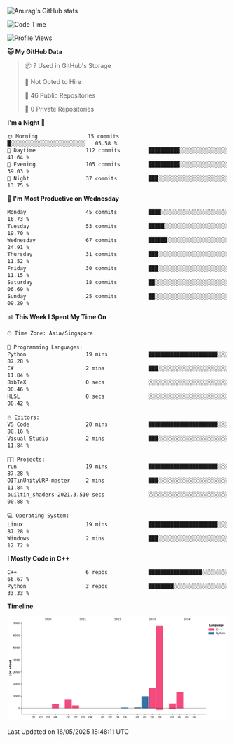 ![Anurag's GitHub stats](https://github-readme-stats.vercel.app/api?username=OnePointFive99&show_icons=true&theme=transparent)

<!--START_SECTION:waka-->
![Code Time](http://img.shields.io/badge/Code%20Time-233%20hrs%2051%20mins-blue)

![Profile Views](http://img.shields.io/badge/Profile%20Views-0-blue)

**🐱 My GitHub Data** 

> 📦 ? Used in GitHub's Storage 
 > 
> 🚫 Not Opted to Hire
 > 
> 📜 46 Public Repositories 
 > 
> 🔑 0 Private Repositories 
 > 
**I'm a Night 🦉** 

```text
🌞 Morning                15 commits          █░░░░░░░░░░░░░░░░░░░░░░░░   05.58 % 
🌆 Daytime                112 commits         ██████████░░░░░░░░░░░░░░░   41.64 % 
🌃 Evening                105 commits         ██████████░░░░░░░░░░░░░░░   39.03 % 
🌙 Night                  37 commits          ███░░░░░░░░░░░░░░░░░░░░░░   13.75 % 
```
📅 **I'm Most Productive on Wednesday** 

```text
Monday                   45 commits          ████░░░░░░░░░░░░░░░░░░░░░   16.73 % 
Tuesday                  53 commits          █████░░░░░░░░░░░░░░░░░░░░   19.70 % 
Wednesday                67 commits          ██████░░░░░░░░░░░░░░░░░░░   24.91 % 
Thursday                 31 commits          ███░░░░░░░░░░░░░░░░░░░░░░   11.52 % 
Friday                   30 commits          ███░░░░░░░░░░░░░░░░░░░░░░   11.15 % 
Saturday                 18 commits          ██░░░░░░░░░░░░░░░░░░░░░░░   06.69 % 
Sunday                   25 commits          ██░░░░░░░░░░░░░░░░░░░░░░░   09.29 % 
```


📊 **This Week I Spent My Time On** 

```text
🕑︎ Time Zone: Asia/Singapore

💬 Programming Languages: 
Python                   19 mins             ██████████████████████░░░   87.28 % 
C#                       2 mins              ███░░░░░░░░░░░░░░░░░░░░░░   11.84 % 
BibTeX                   0 secs              ░░░░░░░░░░░░░░░░░░░░░░░░░   00.46 % 
HLSL                     0 secs              ░░░░░░░░░░░░░░░░░░░░░░░░░   00.42 % 

🔥 Editors: 
VS Code                  20 mins             ██████████████████████░░░   88.16 % 
Visual Studio            2 mins              ███░░░░░░░░░░░░░░░░░░░░░░   11.84 % 

🐱‍💻 Projects: 
run                      19 mins             ██████████████████████░░░   87.28 % 
OITinUnityURP-master     2 mins              ███░░░░░░░░░░░░░░░░░░░░░░   11.84 % 
builtin_shaders-2021.3.510 secs              ░░░░░░░░░░░░░░░░░░░░░░░░░   00.88 % 

💻 Operating System: 
Linux                    19 mins             ██████████████████████░░░   87.28 % 
Windows                  2 mins              ███░░░░░░░░░░░░░░░░░░░░░░   12.72 % 
```

**I Mostly Code in C++** 

```text
C++                      6 repos             █████████████████░░░░░░░░   66.67 % 
Python                   3 repos             ████████░░░░░░░░░░░░░░░░░   33.33 % 
```



**Timeline**

![Lines of Code chart](https://raw.githubusercontent.com/OnePointFive99/OnePointFive99/main/assets/bar_graph.png)


 Last Updated on 16/05/2025 18:48:11 UTC
<!--END_SECTION:waka-->

  
